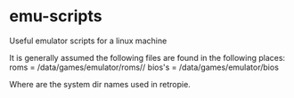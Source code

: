 # emu-scripts

Useful emulator scripts for a linux machine

It is generally assumed the following files are found in the following places:
roms   = /data/games/emulator/roms/<SYSTEM>/
bios's = /data/games/emulator/bios

Where <SYSTEM> are the system dir names used in retropie.
